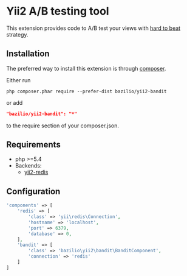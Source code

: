 Yii2 A/B testing tool
===================================

This extension provides code to A/B test your views with [hard to beat](http://stevehanov.ca/blog/index.php?id=132)
 strategy.

Installation
------------

The preferred way to install this extension is through [composer](http://getcomposer.org/download/).

Either run

```
php composer.phar require --prefer-dist bazilio/yii2-bandit
```

or add

```json
"bazilio/yii2-bandit": "*"
```

to the require section of your composer.json.

Requirements
-----------
- php >=5.4
- Backends:
  - [yii2-redis](https://github.com/yiisoft/yii2-redis)

Configuration
-------------

```php
'components' => [
    'redis' => [
        'class' => 'yii\redis\Connection',
        'hostname' => 'localhost',
        'port' => 6379,
        'database' => 0,
    ],
    'bandit' => [
        'class' => 'bazilio\yii2\bandit\BanditComponent',
        'connection' => 'redis'
    ]
]
```
